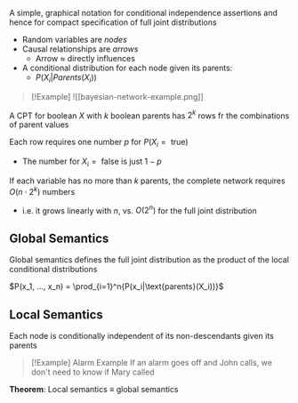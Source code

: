 
A simple, graphical notation for conditional independence assertions and hence for compact specification of full joint distributions
- Random variables are *nodes*
- Causal relationships are *arrows*
	- Arrow $\approx$ directly influences
- A conditional distribution for each node given its parents:
	- $P(X_i|Parents(X_i))$



>[!Example]
> ![[bayesian-network-example.png]]


A CPT for boolean $X$ with $k$ boolean parents has $2^k$ rows fr the combinations of parent values

Each row requires one number $p$ for $P(X_i = \text{ true})$
- The number for $X_i = \text{ false}$ is just $1-p$

If each variable has no more than $k$ parents, the complete network requires $O(n \cdot 2^k)$ numbers
- i.e. it grows linearly with $n$, vs. $O(2^n)$ for the full joint distribution


## Global Semantics

Global semantics defines the full joint distribution as the product of the local conditional distributions

$P(x_1, ..., x_n) = \prod_{i=1}^n{P(x_i|\text{parents}(X_i))}$


## Local Semantics
Each node is conditionally independent of its non-descendants given its parents

>[!Example] Alarm Example
>If an alarm goes off and John calls, we don't need to know if Mary called

**Theorem**: Local semantics $\equiv$ global semantics